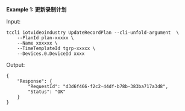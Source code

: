 **Example 1: 更新录制计划**



Input: 

```
tccli iotvideoindustry UpdateRecordPlan --cli-unfold-argument  \
    --PlanId plan-xxxxx \
    --Name xxxxxx \
    --TimeTemplateId tgrp-xxxxx \
    --Devices.0.DeviceId xxxx
```

Output: 
```
{
    "Response": {
        "RequestId": "d3d6f466-f2c2-44df-b78b-383ba717a3d8",
        "Status": "OK"
    }
}
```


